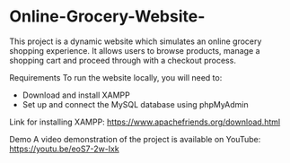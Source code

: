 # Online-Grocery-Website-

This project is a dynamic website which simulates an online grocery shopping experience. 
It allows users to browse products, manage a shopping cart and proceed through with a checkout process. 


Requirements
To run the website locally, you will need to:
- Download and install XAMPP
- Set up and connect the MySQL database using phpMyAdmin

Link for installing XAMPP: 
https://www.apachefriends.org/download.html


Demo
A video demonstration of the project is available on YouTube:
https://youtu.be/eoS7-2w-Ixk
